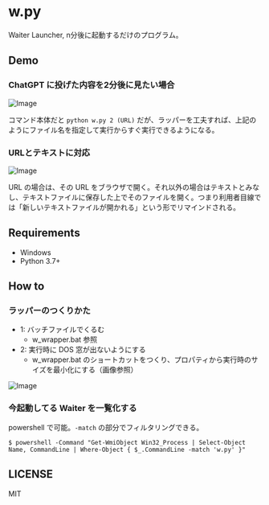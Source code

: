 # w.py
Waiter Launcher, n分後に起動するだけのプログラム。

## Demo

### ChatGPT に投げた内容を2分後に見たい場合
![Image](https://github.com/user-attachments/assets/7d007248-0aa8-4739-992d-f60e47d6861d)

コマンド本体だと `python w.py 2 (URL)` だが、ラッパーを工夫すれば、上記のようにファイル名を指定して実行からすぐ実行できるようになる。

### URLとテキストに対応
![Image](https://github.com/user-attachments/assets/8973189b-7798-4df8-993c-7ec2006aec82)

URL の場合は、その URL をブラウザで開く。それ以外の場合はテキストとみなし、テキストファイルに保存した上でそのファイルを開く。つまり利用者目線では「新しいテキストファイルが開かれる」という形でリマインドされる。

## Requirements
- Windows
- Python 3.7+

## How to

### ラッパーのつくりかた
- 1: バッチファイルでくるむ
    - w_wrapper.bat 参照
- 2: 実行時に DOS 窓が出ないようにする
    - w_wrapper.bat のショートカットをつくり、プロパティから実行時のサイズを最小化にする（画像参照）

![Image](https://github.com/user-attachments/assets/d971c114-b531-425b-abd4-2ba2c703d640)

### 今起動してる Waiter を一覧化する
powershell で可能。`-match` の部分でフィルタリングできる。

```
$ powershell -Command "Get-WmiObject Win32_Process | Select-Object Name, CommandLine | Where-Object { $_.CommandLine -match 'w.py' }"
```

## LICENSE
MIT
